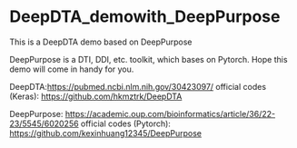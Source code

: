 # DeepDTA_demowith_DeepPurpose
This is a DeepDTA demo based on DeepPurpose

DeepPurpose is a DTI, DDI, etc. toolkit, which bases on Pytorch.
Hope this demo will come in handy for you.

DeepDTA:https://pubmed.ncbi.nlm.nih.gov/30423097/
official codes (Keras): https://github.com/hkmztrk/DeepDTA

DeepPurpose: https://academic.oup.com/bioinformatics/article/36/22-23/5545/6020256
official codes (Pytorch): https://github.com/kexinhuang12345/DeepPurpose
